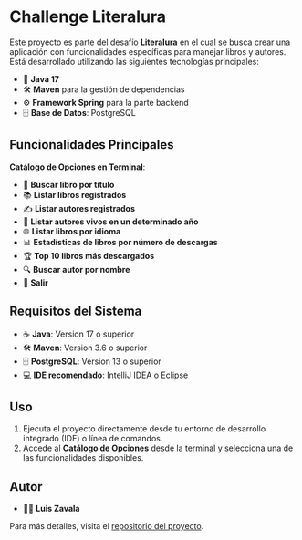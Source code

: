 # Challenge Literalura

Este proyecto es parte del desafío **Literalura** en el cual se busca crear una aplicación con funcionalidades específicas para manejar libros y autores. Está desarrollado utilizando las siguientes tecnologías principales:

- 📘 **Java 17**
- 🛠️ **Maven** para la gestión de dependencias
- ⚙️ **Framework Spring** para la parte backend
- 🗄️ **Base de Datos**: PostgreSQL

## Funcionalidades Principales

**Catálogo de Opciones en Terminal**:
   - 🔎 **Buscar libro por título**
   - 📚 **Listar libros registrados**
   - ✍️ **Listar autores registrados**
   - 🌱 **Listar autores vivos en un determinado año**
   - 🌐 **Listar libros por idioma**
   - 📊 **Estadísticas de libros por número de descargas**
   - 🏆 **Top 10 libros más descargados**
   - 🔍 **Buscar autor por nombre**
   - 🚪 **Salir**

## Requisitos del Sistema

- ☕ **Java**: Version 17 o superior
- 🛠️ **Maven**: Version 3.6 o superior
- 🗄️ **PostgreSQL**: Version 13 o superior
- 💻 **IDE recomendado**: IntelliJ IDEA o Eclipse



## Uso

1. Ejecuta el proyecto directamente desde tu entorno de desarrollo integrado (IDE) o línea de comandos.
2. Accede al **Catálogo de Opciones** desde la terminal y selecciona una de las funcionalidades disponibles.



## Autor

- 👨‍💻 **Luis Zavala**

Para más detalles, visita el [repositorio del proyecto](https://github.com/uptzav/challenge-literalura).
